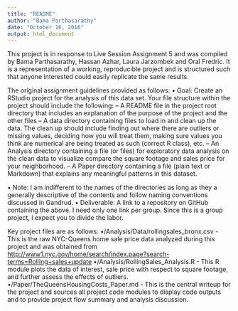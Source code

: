 ```yaml
---
title: "README"
author: "Bama Parthasarathy"
date: "October 16, 2016"
output: html_document
---
```


This project is in response to Live Session Assignment 5 and was compiled by Bama Parthasarathy, Hassan Azhar, Laura Jarzombek and Oral Fredric. It is a representation of a working, reproducible project and is structured such that anyone interested could easily replicate the same results.

The original assignment guidelines provided as follows:
•	Goal: Create an RStudio project for the analysis of this data set. Your file structure within the project should include the following:
–	A README file in the project root directory that includes an explanation of the purpose of the project and the other files
–	A data directory containing files to load in and clean up the data. The clean up should include finding out where there are outliers or missing values, deciding how you will treat them, making sure values you think are numerical are being treated as such (correct R class), etc.
–	An Analysis directory containing a file (or files) for exploratory data analysis on the clean data to visualize compare the square footage and sales price for your neighborhood.
–	A Paper directory containing a file (plain text or Markdown) that explains any meaningful patterns in this dataset.

•	Note: I am indifferent to the names of the directories as long as they a generally descriptive of the contents and follow naming conventions discussed in Gandrud.
•	Deliverable: A link to a repository on GitHub containing the above. I need only one link per group. Since this is a group project, I expect you to divide the labor.


Key project files are as follows:
•/Analysis/Data/rollingsales_bronx.csv - This is the raw NYC-Queens home sale price data analyzed during this project and was obtained from http://www1.nyc.gov/home/search/index.page?search-terms=Rolling+sales+update
•/Analysis/RollingSales_Analysis.R - This R module plots the data of interest, sale price with respect to square footage, and further assess the effects of outliers.
•/Paper/TheQueensHousingCosts_Paper.md - This is the central writeup for the project and sources all project code modules to display code outputs and to provide project flow summary and analysis discussion.

